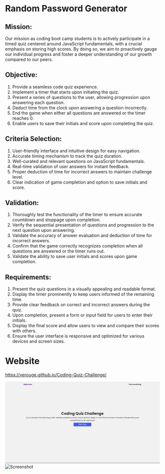 # Random Password Generator

## Mission:

Our mission as coding boot camp students is to actively participate in a timed quiz centered around JavaScript fundamentals, with a crucial emphasis on storing high scores. By doing so, we aim to proactively gauge our individual progress and foster a deeper understanding of our growth compared to our peers.

## Objective:

1. Provide a seamless code quiz experience.
2. Implement a timer that starts upon initiating the quiz.
3. Present a series of questions to the user, allowing progression upon answering each question.
4. Deduct time from the clock upon answering a question incorrectly.
5. End the game when either all questions are answered or the timer reaches 0.
6. Enable users to save their initials and score upon completing the quiz.

## Criteria Selection:

1. User-friendly interface and intuitive design for easy navigation.
2. Accurate timing mechanism to track the quiz duration.
3. Well-curated and relevant questions on JavaScript fundamentals.
4. Real-time validation of user answers for instant feedback.
5. Proper deduction of time for incorrect answers to maintain challenge level.
6. Clear indication of game completion and option to save initials and score.

## Validation:

1. Thoroughly test the functionality of the timer to ensure accurate countdown and stoppage upon completion.
2. Verify the sequential presentation of questions and progression to the next question upon answering.
3. Validate the accuracy of answer evaluation and deduction of time for incorrect answers.
4. Confirm that the game correctly recognizes completion when all questions are answered or the timer runs out.
5. Validate the ability to save user initials and scores upon game completion.

## Requirements:

1. Present the quiz questions in a visually appealing and readable format.
2. Display the timer prominently to keep users informed of the remaining time.
3. Provide clear feedback on correct and incorrect answers during the quiz.
4. Upon completion, present a form or input field for users to enter their initials.
5. Display the final score and allow users to view and compare their scores with others.
6. Ensure the user interface is responsive and optimized for various devices and screen sizes.

# Website

https://verouge.github.io/Coding-Quiz-Challenge/

![Screenshot](/Assets/website-img.png)
![Screenshot](/Assets/prompt-img.png)
